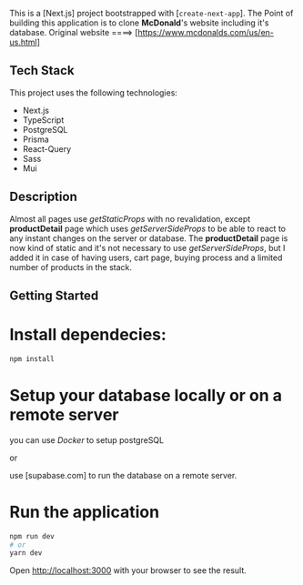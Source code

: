 This is a [Next.js] project bootstrapped with [`create-next-app`]. The Point of building this application is to clone **McDonald**'s website including it's database.
Original website ====> [https://www.mcdonalds.com/us/en-us.html]

## Tech Stack

This project uses the following technologies:

- Next.js
- TypeScript
- PostgreSQL
- Prisma
- React-Query
- Sass
- Mui

## Description

Almost all pages use _getStaticProps_ with no revalidation, except **productDetail** page which uses _getServerSideProps_ to be able to react to any instant changes on the server or database.
The **productDetail** page is now kind of static and it's not necessary to use _getServerSideProps_, but I added it in case of having users, cart page, buying process and a limited number of products in the stack.

## Getting Started

# Install dependecies:

```bash
npm install
```

# Setup your database locally or on a remote server

you can use _Docker_ to setup postgreSQL

or

use [supabase.com] to run the database on a remote server.

# Run the application

```bash
npm run dev
# or
yarn dev
```

Open [http://localhost:3000](http://localhost:3000) with your browser to see the result.
